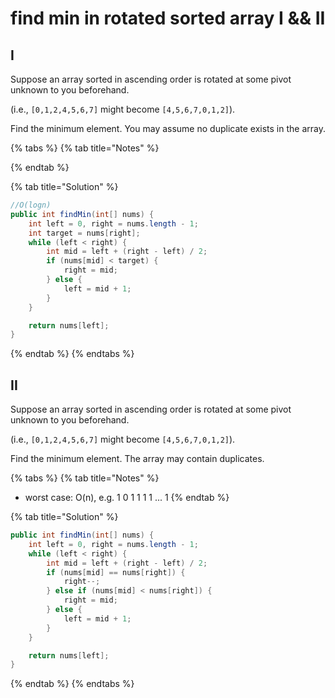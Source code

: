 # find min in rotated sorted array I && II

## I

Suppose an array sorted in ascending order is rotated at some pivot unknown to you beforehand.

\(i.e.,  `[0,1,2,4,5,6,7]` might become  `[4,5,6,7,0,1,2]`\).

Find the minimum element. You may assume no duplicate exists in the array.

{% tabs %}
{% tab title="Notes" %}

{% endtab %}

{% tab title="Solution" %}
```java
//O(logn)
public int findMin(int[] nums) {
    int left = 0, right = nums.length - 1;
    int target = nums[right];
    while (left < right) {
        int mid = left + (right - left) / 2;
        if (nums[mid] < target) {
            right = mid;
        } else {
            left = mid + 1;
        }
    }

    return nums[left];
}
```
{% endtab %}
{% endtabs %}

## II

Suppose an array sorted in ascending order is rotated at some pivot unknown to you beforehand.

\(i.e.,  `[0,1,2,4,5,6,7]` might become  `[4,5,6,7,0,1,2]`\).

Find the minimum element. The array may contain duplicates.

{% tabs %}
{% tab title="Notes" %}
* worst case: O\(n\), e.g. 1 0 1 1 1 1 ... 1
{% endtab %}

{% tab title="Solution" %}
```java
public int findMin(int[] nums) {
    int left = 0, right = nums.length - 1;
    while (left < right) {
        int mid = left + (right - left) / 2;
        if (nums[mid] == nums[right]) {
            right--;
        } else if (nums[mid] < nums[right]) {
            right = mid;
        } else {
            left = mid + 1;
        }
    }

    return nums[left];
}
```
{% endtab %}
{% endtabs %}

